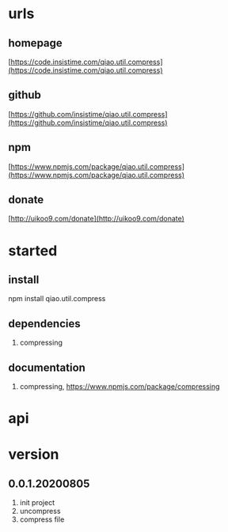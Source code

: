 # urls
## homepage
[https://code.insistime.com/qiao.util.compress](https://code.insistime.com/qiao.util.compress)

## github
[https://github.com/insistime/qiao.util.compress](https://github.com/insistime/qiao.util.compress)

## npm
[https://www.npmjs.com/package/qiao.util.compress](https://www.npmjs.com/package/qiao.util.compress)

## donate
[http://uikoo9.com/donate](http://uikoo9.com/donate)

# started
## install
npm install qiao.util.compress

## dependencies
1. compressing

## documentation
1. compressing, https://www.npmjs.com/package/compressing

# api

# version
## 0.0.1.20200805
1. init project
2. uncompress
3. compress file